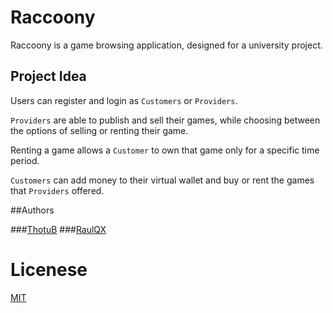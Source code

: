 # Raccoony

Raccoony is a game browsing application, designed for a university project.

## Project Idea

Users can register and login as
``Customers`` or ``Providers``.

``Providers`` are able to publish and sell their games, while choosing between the options
of selling or renting their game.

Renting a game allows a ``Customer`` to own that game only for a specific time period.

``Customers`` can add money to their virtual wallet and buy or rent the games that ``Providers`` offered.

##Authors

###[ThotuB](https://github.com/ThotuB)
###[RaulQX](https://github.com/RaulQX)

# Licenese
 [MIT](https://choosealicense.com/licenses/mit/)
